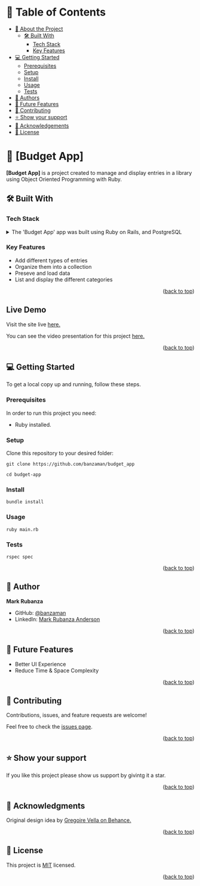 <a name="readme-top"></a>

# 📗 Table of Contents

- [📖 About the Project](#about-project)
  - [🛠 Built With](#built-with)
    - [Tech Stack](#tech-stack)
    - [Key Features](#key-features)
- [💻 Getting Started](#getting-started)
  - [Prerequisites](#prerequisites)
  - [Setup](#setup)
  - [Install](#install)
  - [Usage](#usage)
  - [Tests](#tests)
- [👥 Authors](#authors)
- [🔭 Future Features](#future-features)
- [🤝 Contributing](#contributing)
- [⭐️ Show your support](#support)
- [🙏 Acknowledgements](#acknowledgements)
- [📝 License](#license)

# 📖 [Budget App] <a name="about-project"></a>

**[Budget App]** is a project created to manage and display entries in a library using Object Oriented Programming with Ruby.

## 🛠 Built With <a name="built-with"></a>

### Tech Stack <a name="tech-stack"></a>

<details>
<summary>The 'Budget App' app was built using Ruby on Rails, and PostgreSQL</summary>
  <ul>
    <li>Ruby on Rails</li>
    <li>PostgreSQL</li>
  </ul>
</details>

### Key Features <a name="key-features"></a>

- Add different types of entries
- Organize them into a collection
- Preseve and load data
- List and display the different categories

<p align="right">(<a href="#readme-top">back to top</a>)</p>

<!-- LIVE DEMO -->

## Live Demo <a name="live-demo"></a>

Visit the site live [here.](https://mysite-28qd.onrender.com)

You can see the video presentation for this project [here.](https://www.loom.com/share/95ffe9e384d94fb2a06becb5a1f6ab67?sid=e2230fb9-3077-4cd7-beca-f0f4e06864bb)

<p align="right">(<a href="#readme-top">back to top</a>)</p>


<!-- GETTING STARTED -->

## 💻 Getting Started <a name="getting-started"></a>

To get a local copy up and running, follow these steps.

### Prerequisites <a name="prerequisites">

In order to run this project you need:

- Ruby installed.

### Setup <a name="setup">

Clone this repository to your desired folder:

```
git clone https://github.com/banzaman/budget_app

cd budget-app
```

### Install <a name="install">
```
bundle install
```

### Usage <a name="usage">
```
ruby main.rb
```

### Tests <a name="tests">
```
rspec spec
```
<p align="right">(<a href="#readme-top">back to top</a>)</p>

## 👤 Author <a name="authors"></a>

**Mark Rubanza**

- GitHub: [@banzaman](https://github.com/banzaman)
- LinkedIn: [Mark Rubanza Anderson](https://www.linkedin.com/in/mark-rubanza-anderson-4399a2211/)

<p align="right">(<a href="#readme-top">back to top</a>)</p>

## 🔭 Future Features <a name="future-features"></a>

- Better UI Experience
- Reduce Time & Space Complexity

<p align="right">(<a href="#readme-top">back to top</a>)</p>

## 🤝 Contributing <a name="contributing"></a>

Contributions, issues, and feature requests are welcome!

Feel free to check the [issues page](https://github.com/banzaman/budget_app/issues).

<p align="right">(<a href="#readme-top">back to top</a>)</p>

## ⭐️ Show your support <a name="support"></a>

If you like this project please show us support by givintg it a star.

<p align="right">(<a href="#readme-top">back to top</a>)</p>

## 🙏 Acknowledgments <a name="acknowledgements"></a>

Original design idea by [Gregoire Vella on Behance.](https://www.behance.net/gregoirevella)

<p align="right">(<a href="#readme-top">back to top</a>)</p>

## 📝 License <a name="license"></a>

This project is [MIT](./LICENSE) licensed.

<p align="right">(<a href="#readme-top">back to top</a>)</p>